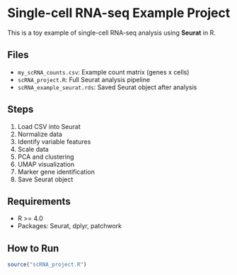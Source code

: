 # Single-cell RNA-seq Example Project

This is a toy example of single-cell RNA-seq analysis using **Seurat** in R.

## Files
- `my_scRNA_counts.csv`: Example count matrix (genes x cells)
- `scRNA_project.R`: Full Seurat analysis pipeline
- `scRNA_example_seurat.rds`: Saved Seurat object after analysis

## Steps
1. Load CSV into Seurat
2. Normalize data
3. Identify variable features
4. Scale data
5. PCA and clustering
6. UMAP visualization
7. Marker gene identification
8. Save Seurat object

## Requirements
- R >= 4.0
- Packages: Seurat, dplyr, patchwork

## How to Run
```R
source("scRNA_project.R")
